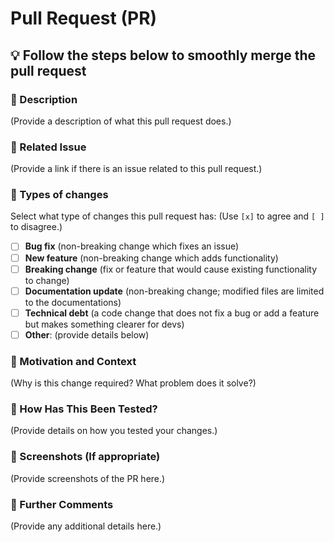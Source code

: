 # Pull Request (PR)

## 💡 Follow the steps below to smoothly merge the pull request

### 📌 Description

(Provide a description of what this pull request does.)

### 📌 Related Issue

(Provide a link if there is an issue related to this pull request.)

### 📌 Types of changes

Select what type of changes this pull request has:
(Use `[x]` to agree and `[ ]` to disagree.)

- [ ] **Bug fix** (non-breaking change which fixes an issue)
- [ ] **New feature** (non-breaking change which adds functionality)
- [ ] **Breaking change** (fix or feature that would cause existing functionality to change)
- [ ] **Documentation update** (non-breaking change; modified files are limited to the documentations)
- [ ] **Technical debt** (a code change that does not fix a bug or add a feature but makes something clearer for devs)
- [ ] **Other**: (provide details below)

### 📌 Motivation and Context

(Why is this change required? What problem does it solve?)

### 📌 How Has This Been Tested?

(Provide details on how you tested your changes.)

### 📌 Screenshots (If appropriate)

(Provide screenshots of the PR here.)

### 📌 Further Comments

(Provide any additional details here.)
